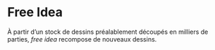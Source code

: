 Free Idea
====

À partir d’un stock de dessins préalablement découpés en milliers de parties, _free idea_ recompose de nouveaux dessins.